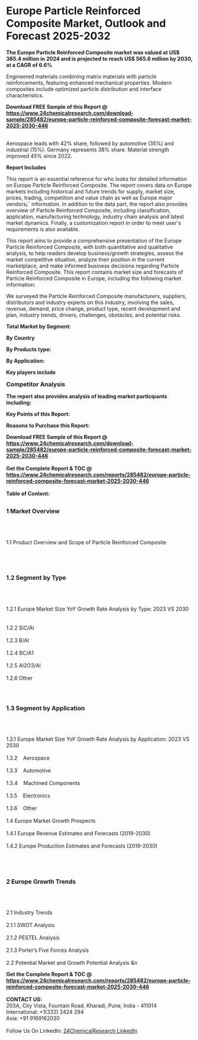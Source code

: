 <h1>Europe Particle Reinforced Composite Market, Outlook and Forecast 2025-2032</h1><p><strong>The Europe Particle Reinforced Composite market was valued at US$ 385.4 million in 2024 and is projected to reach US$ 565.6 million by 2030, at a CAGR of 6.6%</strong></p><p>
</p><p>Engineered materials combining matrix materials with particle reinforcements, featuring enhanced mechanical properties. Modern composites include optimized particle distribution and interface characteristics.</p><div><b>Download FREE Sample of this Report @ 
            <a href="https://www.24chemicalresearch.com/download-sample/285482/europe-particle-reinforced-composite-forecast-market-2025-2030-446">
            https://www.24chemicalresearch.com/download-sample/285482/europe-particle-reinforced-composite-forecast-market-2025-2030-446</a></b></div><br><p>
Aerospace leads with 42% share, followed by automotive (35%) and industrial (15%). Germany represents 38% share. Material strength improved 45% since 2022.</p><p>
</p><p><strong>Report Includes</strong></p><p>
</p><p>This report is an essential reference for who looks for detailed information on Europe Particle Reinforced Composite. The report covers data on Europe markets including historical and future trends for supply, market size, prices, trading, competition and value chain as well as Europe major vendors¡¯ information. In addition to the data part, the report also provides overview of Particle Reinforced Composite, including classification, application, manufacturing technology, industry chain analysis and latest market dynamics. Finally, a customization report in order to meet user's requirements is also available.</p><p>
</p><p>This report aims to provide a comprehensive presentation of the Europe Particle Reinforced Composite, with both quantitative and qualitative analysis, to help readers develop business/growth strategies, assess the market competitive situation, analyze their position in the current marketplace, and make informed business decisions regarding Particle Reinforced Composite. This report contains market size and forecasts of Particle Reinforced Composite in Europe, including the following market information:</p><p>
We surveyed the Particle Reinforced Composite manufacturers, suppliers, distributors and industry experts on this industry, involving the sales, revenue, demand, price change, product type, recent development and plan, industry trends, drivers, challenges, obstacles, and potential risks.</p><p>
</p><p><strong>Total Market by Segment:</strong></p><p>
<strong>By Country</strong></p><p>
</p><p>
<strong>By Products type:</strong></p><p>
</p><p>
<strong>By Application:</strong></p><p>
</p><p>
<strong>Key players include</strong></p><p>
</p><p>
</p><p><strong style="font-size:16px">Competitor Analysis</strong></p><p>
</p><p><strong>The report also provides analysis of leading market participants including:</strong></p><p>
</p><p>
</p><p><strong>Key Points of this Report:</strong></p><p>
</p><p>
</p><p><strong>Reasons to Purchase this Report:</strong></p><p>
</p><div><b>Download FREE Sample of this Report @ 
            <a href="https://www.24chemicalresearch.com/download-sample/285482/europe-particle-reinforced-composite-forecast-market-2025-2030-446">
            https://www.24chemicalresearch.com/download-sample/285482/europe-particle-reinforced-composite-forecast-market-2025-2030-446</a></b></div><br><div><b>Get the Complete Report & TOC @ 
            <a href="https://www.24chemicalresearch.com/reports/285482/europe-particle-reinforced-composite-forecast-market-2025-2030-446">
            https://www.24chemicalresearch.com/reports/285482/europe-particle-reinforced-composite-forecast-market-2025-2030-446</a></b></div><br>
            <b>Table of Content:</b><p><h2><span style="font-size:16px"><strong>1 Market Overview&nbsp;&nbsp; &nbsp;</strong></span></h2><br />
<br />
<p>1.1 Product Overview and Scope of Particle Reinforced Composite&nbsp;</p><br />
<br />
<h2><strong><span style="font-size:16px">1.2 Segment by Type&nbsp;&nbsp; &nbsp;</span></strong></h2><br />
<br />
<p>1.2.1 Europe Market Size YoY Growth Rate Analysis by Type: 2023 VS 2030&nbsp;&nbsp; &nbsp;<br /><br />
1.2.2 SiC/Al&nbsp;&nbsp; &nbsp;<br /><br />
1.2.3 B/Al<br /><br />
1.2.4 BC/A1<br /><br />
1.2.5 Al2O3/Al<br /><br />
1.2.6 Other<br /><br />
<br />
<h2><span style="font-size:16px"><strong>1.3 Segment by Application&nbsp;&nbsp;</strong></span></h2><br />
<br />
<p>1.3.1 Europe Market Size YoY Growth Rate Analysis by Application: 2023 VS 2030&nbsp;&nbsp; &nbsp;<br /><br />
1.3.2&nbsp;&nbsp; &nbsp;Aerospace<br /><br />
1.3.3&nbsp;&nbsp; &nbsp;Automotive<br /><br />
1.3.4&nbsp;&nbsp; &nbsp;Machined Components<br /><br />
1.3.5&nbsp;&nbsp; &nbsp;Electronics<br /><br />
1.3.6&nbsp;&nbsp; &nbsp;Other<br /><br />
1.4 Europe Market Growth Prospects&nbsp;&nbsp; &nbsp;<br /><br />
1.4.1 Europe Revenue Estimates and Forecasts (2019-2030)&nbsp;&nbsp; &nbsp;<br /><br />
1.4.2 Europe Production Estimates and Forecasts (2019-2030)&nbsp;&nbsp;</p><br />
<br />
<h2><span style="font-size:16px"><strong>2 Europe Growth Trends&nbsp;&nbsp; &nbsp;</strong></span></h2><br />
<br />
<p>2.1 Industry Trends&nbsp;&nbsp; &nbsp;<br /><br />
2.1.1 SWOT Analysis&nbsp;&nbsp; &nbsp;<br /><br />
2.1.2 PESTEL Analysis&nbsp;&nbsp; &nbsp;<br /><br />
2.1.3 Porter&rsquo;s Five Forces Analysis&nbsp;&nbsp; &nbsp;<br /><br />
2.2 Potential Market and Growth Potential Analysis&nbsp;&n</p><div><b>Get the Complete Report & TOC @ 
            <a href="https://www.24chemicalresearch.com/reports/285482/europe-particle-reinforced-composite-forecast-market-2025-2030-446">
            https://www.24chemicalresearch.com/reports/285482/europe-particle-reinforced-composite-forecast-market-2025-2030-446</a></b></div><br><b>CONTACT US:</b><br>
            203A, City Vista, Fountain Road, Kharadi, Pune, India - 411014<br>
            International: +1(332) 2424 294<br>
            Asia: +91 9169162030 <br><br>
            Follow Us On LinkedIn: <a href="https://www.linkedin.com/company/24chemicalresearch/">24ChemicalResearch LinkedIn</a>